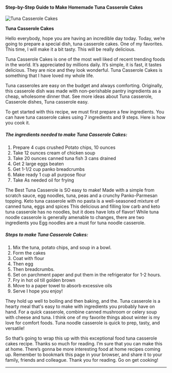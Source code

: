             

#### Step-by-Step Guide to Make Homemade Tuna Casserole Cakes

![Tuna Casserole Cakes](https://img-global.cpcdn.com/recipes/f3ee47f4dd1ec9a1/751x532cq70/tuna-casserole-cakes-recipe-main-photo.jpg)

**Tuna Casserole Cakes**

Hello everybody, hope you are having an incredible day today. Today, we’re going to prepare a special dish, tuna casserole cakes. One of my favorites. This time, I will make it a bit tasty. This will be really delicious.

Tuna Casserole Cakes is one of the most well liked of recent trending foods in the world. It’s appreciated by millions daily. It’s simple, it is fast, it tastes delicious. They are nice and they look wonderful. Tuna Casserole Cakes is something that I have loved my whole life.

Tuna casseroles are easy on the budget and always comforting. Originally, this casserole dish was made with non-perishable pantry ingredients as a cheap, wholesome dinner that. See more ideas about Tuna casserole, Casserole dishes, Tuna casserole easy.

To get started with this recipe, we must first prepare a few ingredients. You can have tuna casserole cakes using 7 ingredients and 9 steps. Here is how you cook it.

##### The ingredients needed to make Tuna Casserole Cakes:

1.  Prepare 4 cups crushed Potato chips, 10 ounces
2.  Take 12 ounces cream of chicken soup
3.  Take 20 ounces canned tuna fish 3 cans drained
4.  Get 2 large eggs beaten
5.  Get 1-1/2 cup panko breadcrumbs
6.  Make ready 1 cup all purpose flour
7.  Take As needed oil for frying

The Best Tuna Casserole is SO easy to make! Made with a simple from scratch sauce, egg noodles, tuna, peas and a crunchy Panko-Parmesan topping. Keto tuna casserole with no pasta is a well-seasoned mixture of canned tuna, eggs and spices This delicious and filling low carb and keto tuna casserole has no noodles, but it does have lots of flavor! While tuna noodle casserole is generally amenable to changes, there are two ingredients you Egg noodles are a must for tuna noodle casserole.

##### Steps to make Tuna Casserole Cakes:

1.  Mix the tuna, potato chips, and soup in a bowl.
2.  Form the cakes
3.  Coat with flour
4.  Then egg
5.  Then breadcrumbs.
6.  Set on parchment paper and put them in the refrigerator for 1-2 hours.
7.  Fry in hot oil till golden brown
8.  Move to a paper towel to absorb excessive oils
9.  Serve I hope you enjoy!

They hold up well to boiling and then baking, and the. Tuna casserole is a hearty meal that's easy to make with ingredients you probably have on hand. For a quick casserole, combine canned mushroom or celery soup with cheese and tuna. I think one of my favorite things about winter is my love for comfort foods. Tuna noodle casserole is quick to prep, tasty, and versatile!

So that’s going to wrap this up with this exceptional food tuna casserole cakes recipe. Thanks so much for reading. I’m sure that you can make this at home. There’s gonna be more interesting food at home recipes coming up. Remember to bookmark this page in your browser, and share it to your family, friends and colleague. Thank you for reading. Go on get cooking!

* * *